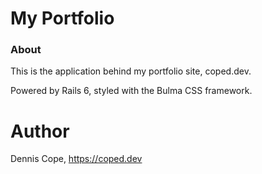 # My Portfolio

### About
This is the application behind my portfolio site, coped.dev.

Powered by Rails 6, styled with the Bulma CSS framework.

# Author
Dennis Cope, https://coped.dev
